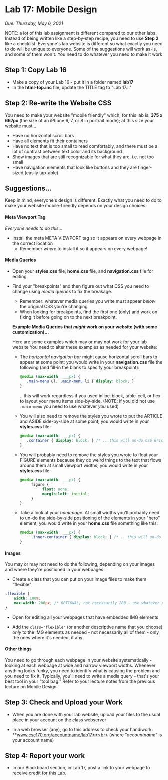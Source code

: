 # Lab 17: Mobile Design
*Due: Thursday, May 6, 2021*

NOTE: a lot of this lab assignment is different compared to our other labs.  Instead of being written like a step-by-step recipe, you need to use **Step 2** like a checklist.  Everyone's lab website is different so what exactly you need to do will be unique to everyone.  Some of the suggestions will work as-is, and some of them won't.  You need to do whatever you need to make it work

## Step 1: Copy Lab 16

- Make a copy of your Lab 16 - put it in a folder named **lab17**
- In the **html-top.inc** file, update the TITLE tag to "Lab 17..."

## Step 2: Re-write the Website CSS

You need to make your website "mobile friendly" which, for this lab is: **375 x 667px** (the size of an iPhone 6, 7, or 8 in portrait mode); at this size your website must...

- Have no horizontal scroll bars
- Have all elements fit their containers
- Have no text that is too small to read comfortably, and there must be a lot of contrast between text color and its background
- Show images that are still recognizable for what they are, i.e. not too small
- Have navigation elements that look like buttons and they are finger-sized (easily tap-able)

## Suggestions...

Keep in mind, everyone's design is different.  Exactly what you need to do to make your website mobile-friendly depends on your design choices.

#### Meta Viewport Tag

*Everyone needs to do this...*

- Install the meta META VIEWPORT tag so it appears on every webpage in the correct location
  - Remember *where* to install it so it appears on every webpage!

#### Media Queries

- Open your **styles.css** file, **home.css** file, and **navigation.css** file for editing

- Find your "breakpoints" and then figure out what CSS you need to change using *media queries* to fix the breakage.  

   - Remember: whatever media queries you write must appear *below* the original CSS you're changing
   - When looking for breakpoints, find the first one (only) and work on fixing it before going on to the next breakpoint.

   **Example Media Queries that *might* work on your website (with some customization)...**

   Here are some examples which may or may not work for your lab website  You need to alter these examples as needed for your website:

   - The *horizontal navigation bar* might cause horizontal scroll bars to appear at some point; you would write in your **navigation.css** file the following (and fill-in the blank to specify your breakpoint):

     ```css
     @media (max-width: ___px) {
     	.main-menu ul, .main-menu li { display: block; } 
     }
     ```

     ...this will work regardless if you used inline-block, table-cell, or flex to layout your menu items side-by-side.  (NOTE: if you did not use `.main-menu` you need to use whatever *you* used)

   - You will also need to remove the styles you wrote to put the ARTICLE and ASIDE side-by-side at some point; you would write in your **styles.css** file:

     ```css
     @media (max-width: ___px) {
     	.container { display: block; } /* ...this will un-do CSS Grid on the container */
     } 
     ```

   - You will probably need to remove the styles you wrote to float your FIGURE elements because they do weird things to the text that flows around them at small viewport widths;  you would write in your **styles.css** file:

     ```css
     @media (max-width: ___px) {
          figure {
               float: none;
               margin-left: initial;
          }
     } 
     ```

   - Take a look at your *homepage*.  At small widths you'll probably need to un-do the side-by-side positioning of the elements in your "hero" element; you would write in your **home.css** file something like this:

     ```css
     @media (max-width: ___px) {
          .inner-container { display: block; } /* ...this will un-do CSS Grid on the container */
     }
     ```

#### Images

You may or may not need to do the following, depending on your images and where they're positioned in your webpages:

- Create a class that you can put on your image files to make them "flexible"


```css
.flexible {
    width: 100%;
    max-width: 200px; /* OPTIONAL; not necessarily 200 - use whatever pixel width makes sense for your images ...adjust this as needed */
}
```

- Open for editing all your webpages that have embedded IMG elements 

- Add the `class="flexible"` (or another descriptive name that you choose) *only* to the IMG elements as needed - not necessarily all of them - only the ones where it's needed, if any.

#### Other things

You need to go through each webpage in your website systematically - looking at each webpage at wide and narrow viewport widths.  Whenever anything looks funky, you need to identify what is causing the problem and you need to fix it.  Typically, you'll need to write a media query - that's your best tool in your "tool bag."  Refer to your lecture notes from the previous lecture on Mobile Design.

## Step 3: Check and Upload your Work

- When you are done with your lab website, upload your files to the usual place in your account on the class webserver


- In a web browser (any), go to this address to check your handiwork:<br>**www.csc170.org/accountname/lab17**<br>
  (where “*accountname*” is your account name)

## Step 4: Report your work

- In our Blackboard section, in Lab 17, post a link to your webpage to receive credit for this Lab.